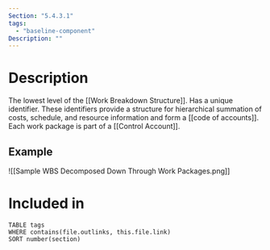 ```yaml
---
Section: "5.4.3.1"
tags:
  - "baseline-component"
Description: ""
---
```

# Description
The lowest level of the [[Work Breakdown Structure]]. Has a unique identifier. These identifiers provide a structure for hierarchical summation of costs, schedule, and resource information and form a [[code of accounts]]. Each work package is part of a [[Control Account]].
## Example
![[Sample WBS Decomposed Down Through Work Packages.png]]
# Included in
```dataview
TABLE tags
WHERE contains(file.outlinks, this.file.link)
SORT number(section)
```
